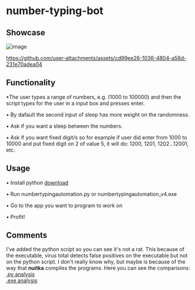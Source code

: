 # number-typing-bot

Showcase
--------------------------------------------------------------------------------------------

![image](https://github.com/user-attachments/assets/49f6386b-d647-492f-b41c-eab254c912e0)


https://github.com/user-attachments/assets/cd99ee26-1036-4804-a58d-231e70adea04



Functionality    
--------------------------------------------------------------------------------------------

•The user types a range of numbers, e.g. (1000 to 100000) and then the script types for the user in a input box and presses enter.

• By dafault the second input of sleep has more weight on the randomness.

• Ask if you want a sleep between the numbers.

• Ask if you want fixed digit/s so for example if user did enter from 1000 to 10000 and put fixed digit on 2 of value 5, it will do: 1200, 1201, 1202...12001, etc.



Usage
--------------------------------------------------------------------------------------------

• Install python [download](https://www.python.org/downloads/)

• Run numbertypingautomation.py or numbertypingautomation_v4.exe

• Go to the app you want to program to work on

• Profit!

Comments 
--------------------------------------------------------------------------------------------

I've added the python script so you can see it's not a rat. This because of the executable, virus total detects false positives on the executable but not on the python script. I don't really know why, but maybe is because of the way that **nuitka** compiles the programs.
Here you can see the comparisons: 
[.py analysis](https://www.virustotal.com/gui/file/8186c19a9a13e69941a302a398ed8ba22125440818fc196f543859fb9810d425/detection)  
[.exe analysis](https://www.virustotal.com/gui/file/f4b5783a34dcb549b20e5336360ad54dc781cf85c9a0a5938936d24d03c07ece)
